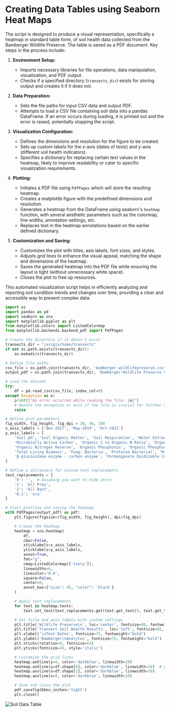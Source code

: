 # **Creating Data Tables using Seaborn Heat Maps**

The script is designed to produce a visual representation, specifically a heatmap in standard table form, of soil health data collected from the Bamberger Wildlife Preserve. The table is saved as a PDF document. Key steps in the process include:

1. **Environment Setup:**
   - Imports necessary libraries for file operations, data manipulation, visualization, and PDF output.
   - Checks if a specified directory (`transects_dir`) exists for storing output and creates it if it does not.

2. **Data Preparation:**
   - Sets the file paths for input CSV data and output PDF.
   - Attempts to load a CSV file containing soil data into a pandas DataFrame. If an error occurs during loading, it is printed out and the error is raised, potentially stopping the script.

3. **Visualization Configuration:**
   - Defines the dimensions and resolution for the figure to be created.
   - Sets up custom labels for the x-axis (dates of tests) and y-axis (different soil health indicators).
   - Specifies a dictionary for replacing certain text values in the heatmap, likely to improve readability or cater to specific visualization requirements.

4. **Plotting:**
   - Initiates a PDF file using `PdfPages` which will store the resulting heatmap.
   - Creates a matplotlib figure with the predefined dimensions and resolution.
   - Generates a heatmap from the DataFrame using seaborn's `heatmap` function, with several aesthetic parameters such as the colormap, line widths, annotation settings, etc.
   - Replaces text in the heatmap annotations based on the earlier defined dictionary.

5. **Customization and Saving:**
   - Customizes the plot with titles, axis labels, font sizes, and styles.
   - Adjusts grid lines to enhance the visual appeal, matching the shape and dimensions of the heatmap.
   - Saves the generated heatmap into the PDF file while ensuring the layout is tight (without unnecessary white space).
   - Closes the plot to free up resources.

This automated visualization script helps in efficiently analyzing and reporting soil condition trends and changes over time, providing a clear and accessible way to present complex data.

```python
import os
import pandas as pd
import seaborn as sns
import matplotlib.pyplot as plt
from matplotlib.colors import ListedColormap
from matplotlib.backends.backend_pdf import PdfPages

# Create the directory if it doesn't exist
transects_dir = "/arcgis/home/transects"
if not os.path.exists(transects_dir):
    os.makedirs(transects_dir)

# Define file paths
csv_file = os.path.join(transects_dir, 'bamberger_wildlifepreserve.csv')
output_pdf = os.path.join(transects_dir, 'Bamberger-Wildlife Preserve Soil Results.pdf')

# Load the dataset
try:
    df = pd.read_csv(csv_file, index_col=0)
except Exception as e:
    print(f"An error occurred while reading the file: {e}")
    # Handle the exception or exit if the file is crucial for further operations
    raise

# Define plot parameters
fig_width, fig_height, fig_dpi = 30, 40, 100
x_axis_labels = ['Nov-2017', 'May-2019', 'Oct-2021']
y_axis_labels = [
    'Soil pH', 'Soil Organic Matter', 'Soil Respiration', 'Water Extractable Organic Carbon', 'Water Extractable Organic Nitrogen',
    'Microbially Active Carbon', 'Organic C to Organic N Ratio', 'Organic N to Inorganic N Ratio', 'Organic Nitrogen Release',
    'Organic Nitrogen Reserve', 'Organic Phosphorus', 'Organic Phosphorus Release', 'Organic Phosphorus Reserve', 'Soil Health Score',
    'Total Living Biomass', 'Fung: Bacteria', 'Protozoa Bacterial', 'Microaggregate', 'Macroaggregates',
    'β-glucosidase enzyme - carbon enzyme', 'Permanganate Oxidizable Carbon - labile carbon', 'Water Holding Capacity, inch H2O inch soil¯¹'
]

# Define a dictionary for custom text replacements
text_replacements = {
    '0': '',  # Assuming you want to hide zeros
    '1': 'All Prey',
    '2': 'All Bact',
    '0.1': 'n/a'
}

# Start plotting and saving the heatmap
with PdfPages(output_pdf) as pdf:
    plt.figure(figsize=(fig_width, fig_height), dpi=fig_dpi)

    # Create the heatmap
    heatmap = sns.heatmap(
        df,
        cbar=False,
        xticklabels=x_axis_labels,
        yticklabels=y_axis_labels,
        annot=True,
        fmt="g",
        cmap=ListedColormap(['ivory']),
        linewidths=6,
        linecolor='0.8',
        square=False,
        center=0,
        annot_kws={"size": 45, "color": 'black'}
    )

    # Apply text replacements
    for text in heatmap.texts:
        text.set_text(text_replacements.get(text.get_text(), text.get_text()))

    # Set title and axis labels with custom settings
    plt.title('Wildlife Preserve\n', loc='center', fontsize=80, fontweight="bold")
    plt.title('Transect Soil Health Results', loc='left', fontsize=65, fontweight="bold")
    plt.xlabel('\nTest Dates', fontsize=75, fontweight="bold")
    plt.ylabel('Bamberger\nAnalytes', fontsize=75, fontweight="bold")
    plt.xticks(rotation=0, fontsize=65)
    plt.yticks(fontsize=45, style='italic')

    # Customize the grid lines
    heatmap.axhline(y=0, color='darkblue', linewidth=10)
    heatmap.axhline(y=df.shape[0], color='darkblue', linewidth=10)  # Adjusted to dataset size
    heatmap.axvline(x=df.shape[1], color='darkblue', linewidth=10)
    heatmap.axvline(x=0, color='darkblue', linewidth=10)

    # Save and close the plot
    pdf.savefig(bbox_inches='tight')
    plt.close()

```
![Soil Data Table](https://github.com/cartopher/Christopher.J.Charles...Portfolio/blob/main/Projects/Past%20Works/Output/Images/SoilDataTable.png?r "Soil Data Table Example")
